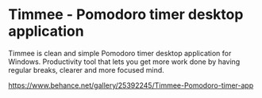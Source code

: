 Timmee - Pomodoro timer desktop application
===========================================

Timmee is clean and simple Pomodoro timer desktop application for Windows. Productivity tool that lets you get more work done by having regular breaks, clearer and more focused mind.

https://www.behance.net/gallery/25392245/Timmee-Pomodoro-timer-app
